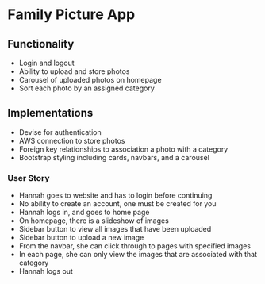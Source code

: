 # Family Picture App

## Functionality
- Login and logout
- Ability to upload and store photos
- Carousel of uploaded photos on homepage
- Sort each photo by an assigned category

## Implementations
- Devise for authentication
- AWS connection to store photos
- Foreign key relationships to association a photo with a category
- Bootstrap styling including cards, navbars, and a carousel

### User Story
- Hannah goes to website and has to login before continuing
- No ability to create an account, one must be created for you
- Hannah logs in, and goes to home page
- On homepage, there is a slideshow of images
- Sidebar button to view all images that have been uploaded
- Sidebar button to upload a new image
- From the navbar, she can click through to pages with specified images
- In each page, she can only view the images that are associated with that category
- Hannah logs out